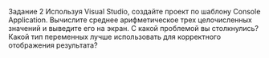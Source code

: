 Задание 2
Используя Visual Studio, создайте проект по шаблону Console Application.
Вычислите среднее арифметическое трех целочисленных значений и выведите его на экран.
С какой проблемой вы столкнулись? Какой тип переменных лучше использовать для корректного
отображения результата?
